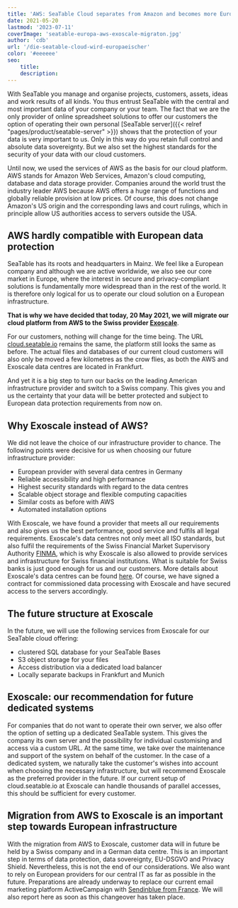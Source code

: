 ```yaml
---
title: 'AWS: SeaTable Cloud separates from Amazon and becomes more European - SeaTable'
date: 2021-05-20
lastmod: '2023-07-11'
coverImage: 'seatable-europa-aws-exoscale-migraton.jpg'
author: 'cdb'
url: '/die-seatable-cloud-wird-europaeischer'
color: '#eeeeee'
seo:
    title:
    description:
---
```


With SeaTable you manage and organise projects, customers, assets, ideas and work results of all kinds. You thus entrust SeaTable with the central and most important data of your company or your team. The fact that we are the only provider of online spreadsheet solutions to offer our customers the option of operating their own personal [SeaTable server]({{< relref "pages/product/seatable-server" >}}) shows that the protection of your data is very important to us. Only in this way do you retain full control and absolute data sovereignty. But we also set the highest standards for the security of your data with our cloud customers.

Until now, we used the services of AWS as the basis for our cloud platform. AWS stands for Amazon Web Services, Amazon's cloud computing, database and data storage provider. Companies around the world trust the industry leader AWS because AWS offers a huge range of functions and globally reliable provision at low prices. Of course, this does not change Amazon's US origin and the corresponding laws and court rulings, which in principle allow US authorities access to servers outside the USA.

## AWS hardly compatible with European data protection

SeaTable has its roots and headquarters in Mainz. We feel like a European company and although we are active worldwide, we also see our core market in Europe, where the interest in secure and privacy-compliant solutions is fundamentally more widespread than in the rest of the world. It is therefore only logical for us to operate our cloud solution on a European infrastructure.

**That is why we have decided that today, 20 May 2021, we will migrate our cloud platform from AWS to the Swiss provider [Exoscale](https://www.exoscale.com/)**.

For our customers, nothing will change for the time being. The URL [cloud.seatable.io](https://cloud.seatable.io) remains the same, the platform still looks the same as before. The actual files and databases of our current cloud customers will also only be moved a few kilometres as the crow flies, as both the AWS and Exoscale data centres are located in Frankfurt.

And yet it is a big step to turn our backs on the leading American infrastructure provider and switch to a Swiss company. This gives you and us the certainty that your data will be better protected and subject to European data protection requirements from now on.

## Why Exoscale instead of AWS?

We did not leave the choice of our infrastructure provider to chance. The following points were decisive for us when choosing our future infrastructure provider:

- European provider with several data centres in Germany
- Reliable accessibility and high performance
- Highest security standards with regard to the data centres
- Scalable object storage and flexible computing capacities
- Similar costs as before with AWS
- Automated installation options

With Exoscale, we have found a provider that meets all our requirements and also gives us the best performance, good service and fulfils all legal requirements. Exoscale's data centres not only meet all ISO standards, but also fulfil the requirements of the Swiss Financial Market Supervisory Authority [FINMA](https://finma.ch/de/), which is why Exoscale is also allowed to provide services and infrastructure for Swiss financial institutions. What is suitable for Swiss banks is just good enough for us and our customers. More details about Exoscale's data centres can be found [here](https://www.exoscale.com/compliance/). Of course, we have signed a contract for commissioned data processing with Exoscale and have secured access to the servers accordingly.

## The future structure at Exoscale

In the future, we will use the following services from Exoscale for our SeaTable cloud offering:

- clustered SQL database for your SeaTable Bases
- S3 object storage for your files
- Access distribution via a dedicated load balancer
- Locally separate backups in Frankfurt and Munich

## Exoscale: our recommendation for future dedicated systems

For companies that do not want to operate their own server, we also offer the option of setting up a dedicated SeaTable system. This gives the company its own server and the possibility for individual customising and access via a custom URL. At the same time, we take over the maintenance and support of the system on behalf of the customer. In the case of a dedicated system, we naturally take the customer's wishes into account when choosing the necessary infrastructure, but will recommend Exoscale as the preferred provider in the future. If our current setup of cloud.seatable.io at Exoscale can handle thousands of parallel accesses, this should be sufficient for every customer.

## Migration from AWS to Exoscale is an important step towards European infrastructure

With the migration from AWS to Exoscale, customer data will in future be held by a Swiss company and in a German data centre. This is an important step in terms of data protection, data sovereignty, EU-DSGVO and Privacy Shield. Nevertheless, this is not the end of our considerations. We also want to rely on European providers for our central IT as far as possible in the future. Preparations are already underway to replace our current email marketing platform ActiveCampaign with [Sendinblue from France](https://de.sendinblue.com/). We will also report here as soon as this changeover has taken place.
